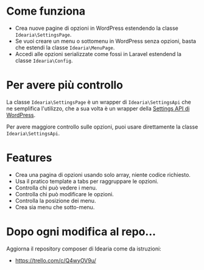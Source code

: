# Come funziona

* Crea nuove pagine di opzioni in WordPress estendendo la classe `Idearia\SettingsPage`.
* Se vuoi creare un menu o sottomenu in WordPress senza opzioni, basta che estendi la classe `Idearia\MenuPage`.
* Accedi alle opzioni serializzate come fossi in Laravel estendend la classe `Idearia\Config`.

# Per avere più controllo

La classe `Idearia\SettingsPage` è un wrapper di `Idearia\SettingsApi` che ne semplifica l'utilizzo, che a sua volta è un wrapper della [Settings API di WordPress](https://codex.wordpress.org/Settings_API).

Per avere maggiore controllo sulle opzioni, puoi usare direttamente la classe `Idearia\SettingsApi`.

# Features

- Crea una pagina di opzioni usando solo array, niente codice richiesto.
- Usa il pratico template a tabs per raggruppare le opzioni.
- Controlla chi può vedere i menu.
- Controlla chi può modificare le opzioni.
- Controlla la posizione dei menu.
- Crea sia menu che sotto-menu.

# Dopo ogni modifica al repo...

Aggiorna il repository composer di Idearia come da istruzioni:

* https://trello.com/c/Q4wyOV9u/
